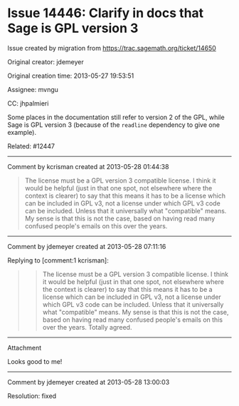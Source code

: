 # Issue 14446: Clarify in docs that Sage is GPL version 3

Issue created by migration from https://trac.sagemath.org/ticket/14650

Original creator: jdemeyer

Original creation time: 2013-05-27 19:53:51

Assignee: mvngu

CC:  jhpalmieri

Some places in the documentation still refer to version 2 of the GPL, while Sage is GPL version 3 (because of the `readline` dependency to give one example).

Related: #12447


---

Comment by kcrisman created at 2013-05-28 01:44:38

> The license must be a GPL version 3 compatible license.
I think it would be helpful (just in that one spot, not elsewhere where the context is clearer) to say that this means it has to be a license which can be included in GPL v3, not a license under which GPL v3 code can be included.  Unless that it universally what "compatible" means.  My sense is that this is not the case, based on having read many confused people's emails on this over the years.


---

Comment by jdemeyer created at 2013-05-28 07:11:16

Replying to [comment:1 kcrisman]:
> > The license must be a GPL version 3 compatible license.
> I think it would be helpful (just in that one spot, not elsewhere where the context is clearer) to say that this means it has to be a license which can be included in GPL v3, not a license under which GPL v3 code can be included.  Unless that it universally what "compatible" means.  My sense is that this is not the case, based on having read many confused people's emails on this over the years.
Totally agreed.


---

Attachment

Looks good to me!


---

Comment by jdemeyer created at 2013-05-28 13:00:03

Resolution: fixed
